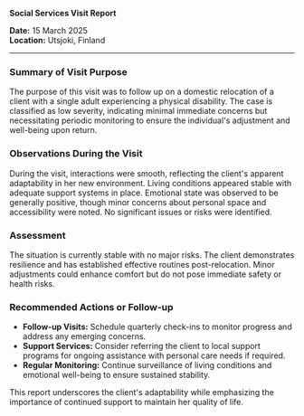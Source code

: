 

**Social Services Visit Report**

**Date:** 15 March 2025  
**Location:** Utsjoki, Finland  

---

### Summary of Visit Purpose  
The purpose of this visit was to follow up on a domestic relocation of a client with a single adult experiencing a physical disability. The case is classified as low severity, indicating minimal immediate concerns but necessitating periodic monitoring to ensure the individual's adjustment and well-being upon return.

### Observations During the Visit  
During the visit, interactions were smooth, reflecting the client's apparent adaptability in her new environment. Living conditions appeared stable with adequate support systems in place. Emotional state was observed to be generally positive, though minor concerns about personal space and accessibility were noted. No significant issues or risks were identified.

### Assessment  
The situation is currently stable with no major risks. The client demonstrates resilience and has established effective routines post-relocation. Minor adjustments could enhance comfort but do not pose immediate safety or health risks.

### Recommended Actions or Follow-up  
- **Follow-up Visits:** Schedule quarterly check-ins to monitor progress and address any emerging concerns.
- **Support Services:** Consider referring the client to local support programs for ongoing assistance with personal care needs if required.
- **Regular Monitoring:** Continue surveillance of living conditions and emotional well-being to ensure sustained stability.

This report underscores the client's adaptability while emphasizing the importance of continued support to maintain her quality of life.